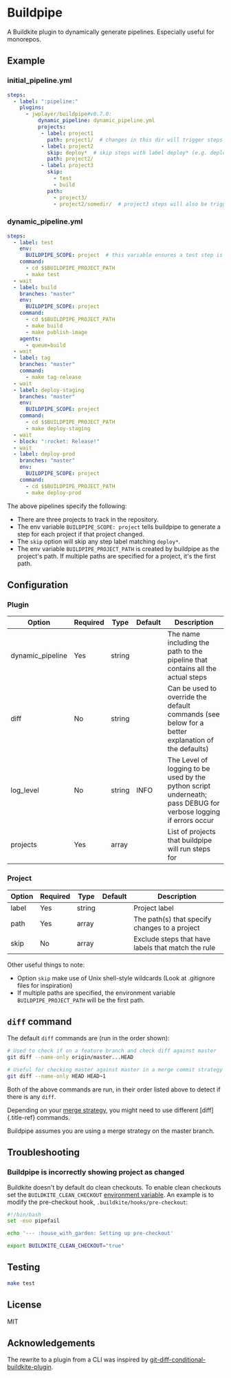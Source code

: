 Buildpipe
=========

A Buildkite plugin to dynamically generate pipelines. Especially useful
for monorepos.

Example
-------

### initial\_pipeline.yml

```yaml
steps:
  - label: ":pipeline:"
    plugins:
      - jwplayer/buildpipe#v0.7.0:
          dynamic_pipeline: dynamic_pipeline.yml
          projects:
           - label: project1
             path: project1/  # changes in this dir will trigger steps for project1
           - label: project2
             skip: deploy*  # skip steps with label deploy* (e.g. deploy-prd)
             path: project2/
           - label: project3
             skip:
               - test
               - build
             path:
               - project3/
               - project2/somedir/  # project3 steps will also be triggered by changes in this dir
```

### dynamic\_pipeline.yml

```yaml
steps:
  - label: test
    env:
      BUILDPIPE_SCOPE: project  # this variable ensures a test step is generated for each project
    command:
      - cd $$BUILDPIPE_PROJECT_PATH
      - make test
  - wait
  - label: build
    branches: "master"
    env:
      BUILDPIPE_SCOPE: project
    command:
      - cd $$BUILDPIPE_PROJECT_PATH
      - make build
      - make publish-image
    agents:
      - queue=build
  - wait
  - label: tag
    branches: "master"
    command:
      - make tag-release
  - wait
  - label: deploy-staging
    branches: "master"
    env:
      BUILDPIPE_SCOPE: project
    command:
      - cd $$BUILDPIPE_PROJECT_PATH
      - make deploy-staging
  - wait
  - block: ":rocket: Release!"
  - wait
  - label: deploy-prod
    branches: "master"
    env:
      BUILDPIPE_SCOPE: project
    command:
      - cd $$BUILDPIPE_PROJECT_PATH
      - make deploy-prod
```

The above pipelines specify the following:

-   There are three projects to track in the repository.
-   The env variable `BUILDPIPE_SCOPE: project` tells buildpipe to
    generate a step for each project if that project changed.
-   The `skip` option will skip any step label matching `deploy*`.
-   The env variable `BUILDPIPE_PROJECT_PATH` is created by buildpipe as
    the project\'s path. If multiple paths are specified for a project,
    it\'s the first path.

Configuration
-------------

### Plugin

| Option            | Required | Type   | Default | Description
| ----------------- | -------- | ------ | ------- | -------------------------------------------------- |
| dynamic\_pipeline | Yes      | string |         | The name including the path to the pipeline that contains all the actual steps |
| diff              | No       | string |         | Can be used to override the default commands (see below for a better explanation of the defaults) |
| log\_level        | No       | string | INFO    | The Level of logging to be used by the python script underneath; pass DEBUG for verbose logging if errors occur |
| projects          | Yes      |  array |         | List of projects that buildpipe will run steps for |

### Project

| Option | Required | Type   | Default | Description                           |
| ------ | -------- | ------ | ------- | ------------------------------------- |
| label  | Yes      | string |         | Project label                         |
| path   | Yes      | array  |         | The path(s) that specify changes to a project |
| skip   | No       | array  |         | Exclude steps that have labels that match the rule |

Other useful things to note:

-   Option `skip` make use of Unix shell-style wildcards (Look at
    .gitignore files for inspiration)
-   If multiple paths are specified, the environment variable
    `BUILDPIPE_PROJECT_PATH` will be the first path.

`diff` command
--------------

The default `diff` commands are (run in the order shown):

```bash
# Used to check if on a feature branch and check diff against master
git diff --name-only origin/master...HEAD

# Useful for checking master against master in a merge commit strategy environment
git diff --name-only HEAD HEAD~1
```

Both of the above commands are run, in their order listed above to
detect if there is any `diff`.

Depending on your [merge
strategy](https://help.github.com/en/github/administering-a-repository/about-merge-methods-on-github),
you might need to use different [diff]{.title-ref} commands.

Buildpipe assumes you are using a merge strategy on the master branch.

Troubleshooting
---------------

### Buildpipe is incorrectly showing project as changed

Buildkite doesn\'t by default do clean checkouts. To enable clean
checkouts set the `BUILDKITE_CLEAN_CHECKOUT` [environment variable](https://buildkite.com/docs/pipelines/environment-variables). An
example is to modify the pre-checkout hook,
`.buildkite/hooks/pre-checkout`:

```bash
#!/bin/bash
set -euo pipefail

echo '--- :house_with_garden: Setting up pre-checkout'

export BUILDKITE_CLEAN_CHECKOUT="true"
```

Testing
-------

```bash
make test
```

License
-------

MIT

Acknowledgements
----------------

The rewrite to a plugin from a CLI was inspired by
[git-diff-conditional-buildkite-plugin](https://github.com/Zegocover/git-diff-conditional-buildkite-plugin).
